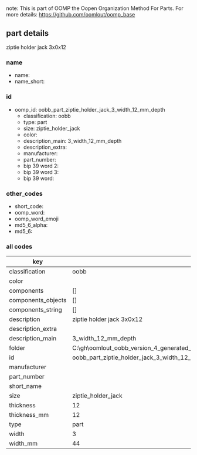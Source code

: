 #   

note: This is part of OOMP the Oopen Organization Method For Parts. For more details: https://github.com/oomlout/oomp_base

##  part details



ziptie holder jack 3x0x12

### name
* name: 
* name_short: 
### id
* oomp_id: oobb_part_ziptie_holder_jack_3_width_12_mm_depth
  * classification: oobb
  * type: part
  * size: ziptie_holder_jack
  * color: 
  * description_main: 3_width_12_mm_depth
  * description_extra: 
  * manufacturer: 
  * part_number: 
  * bip 39 word 2: 
  * bip 39 word 3: 
  * bip 39 word: 

### other_codes
* short_code: 
* oomp_word: 
* oomp_word_emoji 
* md5_6_alpha: 
* md5_6: 









### all codes 
| key | value |  
| --- | --- |  
| classification | oobb |  
| color |  |  
| components | [] |  
| components_objects | [] |  
| components_string | [] |  
| description | ziptie holder jack 3x0x12 |  
| description_extra |  |  
| description_main | 3_width_12_mm_depth |  
| folder | C:\gh\oomlout_oobb_version_4_generated_parts\things\oobb_part_ziptie_holder_jack_3_width_12_mm_depth |  
| id | oobb_part_ziptie_holder_jack_3_width_12_mm_depth |  
| manufacturer |  |  
| part_number |  |  
| short_name |  |  
| size | ziptie_holder_jack |  
| thickness | 12 |  
| thickness_mm | 12 |  
| type | part |  
| width | 3 |  
| width_mm | 44 |  
